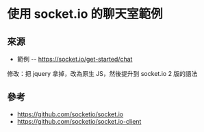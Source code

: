 # 使用 socket.io 的聊天室範例

## 來源

* 範例 -- https://socket.io/get-started/chat

修改：把 jquery 拿掉，改為原生 JS，然後提升到 socket.io 2 版的語法

## 參考

* https://github.com/socketio/socket.io
* https://github.com/socketio/socket.io-client

